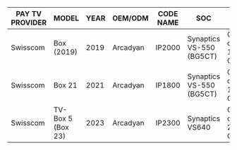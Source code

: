 
|PAY TV PROVIDER| MODEL	|YEAR	|	OEM/ODM	|CODE NAME|SOC	|CPU	|GPU	|RAM|	Storage	|ANDROID TV	| BROADCAST	| s|
|---------|---------|---------|---------|---------|---------|---------|---------|---------|---------|---------|---------|---------|
|Swisscom | Box (2019)|	2019	|	Arcadyan |	IP2000 |	Synaptics VS-550 (BG5CT)	|Quad-core 1.6 GHz	|PowerVR GE8310	|2GB	|	|12 |	IPTV / OTT		|		
|Swisscom	|	Box 21 |	2021	|	Arcadyan	| IP1800	| Synaptics VS-550 (BG5CT)	|Quad-core 1.6 GHz	|PowerVR GE8310 |	2GB	|16GB	|12	| IPTV / OTT	|		
|Swisscom	|	TV-Box 5 (Box 23) |	2023	|	Arcadyan	| IP2300	 |Synaptics VS640	|Quad-core 2.0 GHz	|PowerVR GE9608	|2GB	|16GB	|12	 |IPTV / OTT	|		
